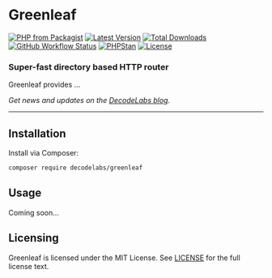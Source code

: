 # Greenleaf

[![PHP from Packagist](https://img.shields.io/packagist/php-v/decodelabs/greenleaf?style=flat)](https://packagist.org/packages/decodelabs/greenleaf)
[![Latest Version](https://img.shields.io/packagist/v/decodelabs/greenleaf.svg?style=flat)](https://packagist.org/packages/decodelabs/greenleaf)
[![Total Downloads](https://img.shields.io/packagist/dt/decodelabs/greenleaf.svg?style=flat)](https://packagist.org/packages/decodelabs/greenleaf)
[![GitHub Workflow Status](https://img.shields.io/github/actions/workflow/status/decodelabs/greenleaf/integrate.yml?branch=develop)](https://github.com/decodelabs/greenleaf/actions/workflows/integrate.yml)
[![PHPStan](https://img.shields.io/badge/PHPStan-enabled-44CC11.svg?longCache=true&style=flat)](https://github.com/phpstan/phpstan)
[![License](https://img.shields.io/packagist/l/decodelabs/greenleaf?style=flat)](https://packagist.org/packages/decodelabs/greenleaf)

### Super-fast directory based HTTP router

Greenleaf provides ...

_Get news and updates on the [DecodeLabs blog](https://blog.decodelabs.com)._

---

## Installation

Install via Composer:

```bash
composer require decodelabs/greenleaf
```

## Usage

Coming soon...

## Licensing

Greenleaf is licensed under the MIT License. See [LICENSE](./LICENSE) for the full license text.
